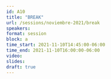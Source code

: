 ```yaml
---
id: A10
title: "BREAK"
url: /sessions/noviembre-2021/break
speakers:
format: session
block: a
time_start: 2021-11-10T14:45:00-06:00
time_end: 2021-11-10T16:00:00-06:00
video:
slides:
draft: true
---
```

